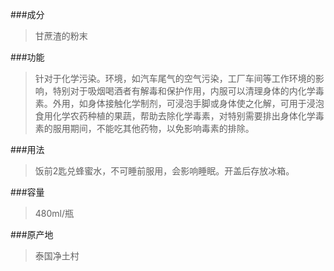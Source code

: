 ###成分>甘蔗渣的粉末###功能>针对于化学污染。环境，如汽车尾气的空气污染，工厂车间等工作环境的影响，特别对于吸烟喝酒者有解毒和保护作用，内服可以清理身体的内化学毒素。外用，如身体接触化学制剂，可浸泡手脚或身体使之化解，可用于浸泡食用化学农药种植的果蔬，帮助去除化学毒素，对特别需要排出身体化学毒素的服用期间，不能吃其他药物，以免影响毒素的排除。###用法>饭前2匙兑蜂蜜水，不可睡前服用，会影响睡眠。开盖后存放冰箱。###容量>480ml/瓶###原产地>泰国净土村 